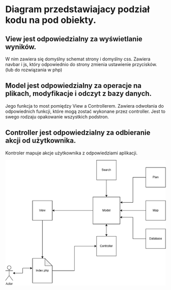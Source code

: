 # Diagram przedstawiajacy podział kodu na pod obiekty.
## View jest odpowiedzialny za wyświetlanie wyników.
W nim zawiera się domyślny schemat strony i domyślny css.
Zawiera navbar i js, który odpowiednio do strony zmienia ustawienie przycisków. (lub do rozwiązania w php)
## Model jest odpowiedzialny za operacje na plikach, modyfikacje i odczyt z bazy danych.
Jego funkcja to most pomiędzy View a Controllerem.
Zawiera odwołania do odpowiednich funkcji, które mogą zostać wykonane przez controller.
Jest to swego rodzaju opakowanie wszystkich podstron.
## Controller jest odpowiedzialny za odbieranie akcji od użytkownika.
Kontroler mapuje akcje użytkownika z odpowiedziami aplikacji.


![](codestruct.png)